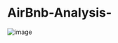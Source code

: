 # AirBnb-Analysis-
![image](https://github.com/user-attachments/assets/4c19c31c-533c-48de-a772-a081966bd055)
